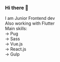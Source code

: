 ### Hi there 👋
I am Junior Frontend dev<br>
Also working with Flutter<br>
Main skills:<br>
-> Pug<br>
-> Sass<br>
-> Vue.js<br>
-> React.js<br>
-> Gulp<br>

<!--
**Altereyo/Altereyo** is a ✨ _special_ ✨ repository because its `README.md` (this file) appears on your GitHub profile.

Here are some ideas to get you started:

- 🔭 I’m currently working on ...
- 🌱 I’m currently learning ...
- 👯 I’m looking to collaborate on ...
- 🤔 I’m looking for help with ...
- 💬 Ask me about ...
- 📫 How to reach me: ...
- 😄 Pronouns: ...
- ⚡ Fun fact: ...
-->
